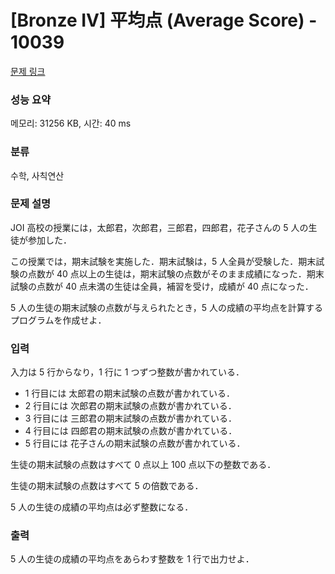 # [Bronze IV] 平均点 (Average Score) - 10039 

[문제 링크](https://www.acmicpc.net/problem/10039) 

### 성능 요약

메모리: 31256 KB, 시간: 40 ms

### 분류

수학, 사칙연산

### 문제 설명

<p>JOI 高校の授業には，太郎君，次郎君，三郎君，四郎君，花子さんの 5 人の生徒が参加した．</p>

<p>この授業では，期末試験を実施した．期末試験は，5 人全員が受験した．期末試験の点数が 40 点以上の生徒は，期末試験の点数がそのまま成績になった．期末試験の点数が 40 点未満の生徒は全員，補習を受け，成績が 40 点になった．</p>

<p>5 人の生徒の期末試験の点数が与えられたとき，5 人の成績の平均点を計算するプログラムを作成せよ．</p>

### 입력 

 <p>入力は 5 行からなり，1 行に 1 つずつ整数が書かれている． </p>

<ul>
	<li>1 行目には 太郎君の期末試験の点数が書かれている． </li>
	<li>2 行目には 次郎君の期末試験の点数が書かれている． </li>
	<li>3 行目には 三郎君の期末試験の点数が書かれている． </li>
	<li>4 行目には 四郎君の期末試験の点数が書かれている． </li>
	<li>5 行目には 花子さんの期末試験の点数が書かれている． </li>
</ul>

<p>生徒の期末試験の点数はすべて 0 点以上 100 点以下の整数である． </p>

<p>生徒の期末試験の点数はすべて 5 の倍数である． </p>

<p>5 人の生徒の成績の平均点は必ず整数になる．</p>

### 출력 

 <p>5 人の生徒の成績の平均点をあらわす整数を 1 行で出力せよ．</p>

<p> </p>

